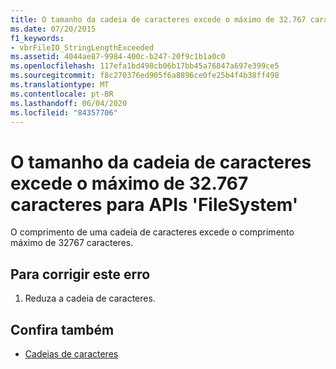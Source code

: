 ```yaml
---
title: O tamanho da cadeia de caracteres excede o máximo de 32.767 caracteres para APIs 'FileSystem'
ms.date: 07/20/2015
f1_keywords:
- vbrFileIO_StringLengthExceeded
ms.assetid: 4044ae87-9984-400c-b247-20f9c1b1a0c0
ms.openlocfilehash: 117efa1bd498cb06b17bb45a76847a697e399ce5
ms.sourcegitcommit: f8c270376ed905f6a8896ce0fe25b4f4b38ff498
ms.translationtype: MT
ms.contentlocale: pt-BR
ms.lasthandoff: 06/04/2020
ms.locfileid: "84357706"
---
```

# <a name="string-length-exceeds-maximum-length-of-32767-characters-for-filesystem-apis"></a>O tamanho da cadeia de caracteres excede o máximo de 32.767 caracteres para APIs 'FileSystem'
O comprimento de uma cadeia de caracteres excede o comprimento máximo de 32767 caracteres.  
  
## <a name="to-correct-this-error"></a>Para corrigir este erro  
  
1. Reduza a cadeia de caracteres.  
  
## <a name="see-also"></a>Confira também

- [Cadeias de caracteres](../programming-guide/language-features/strings/index.md)
